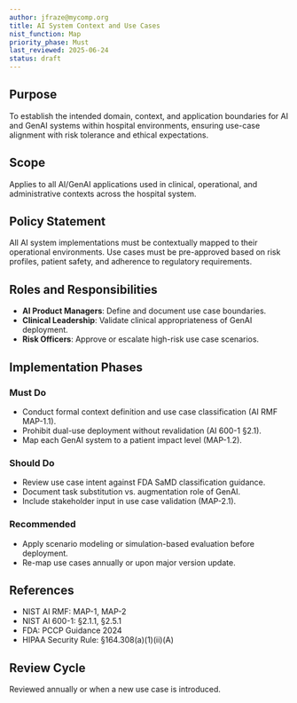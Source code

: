 ```yaml
---
author: jfraze@mycomp.org
title: AI System Context and Use Cases
nist_function: Map
priority_phase: Must
last_reviewed: 2025-06-24
status: draft
---
```


## Purpose

To establish the intended domain, context, and application boundaries for AI and GenAI systems within hospital environments, ensuring use-case alignment with risk tolerance and ethical expectations.

## Scope

Applies to all AI/GenAI applications used in clinical, operational, and administrative contexts across the hospital system.

## Policy Statement

All AI system implementations must be contextually mapped to their operational environments. Use cases must be pre-approved based on risk profiles, patient safety, and adherence to regulatory requirements.

## Roles and Responsibilities

- **AI Product Managers**: Define and document use case boundaries.
- **Clinical Leadership**: Validate clinical appropriateness of GenAI deployment.
- **Risk Officers**: Approve or escalate high-risk use case scenarios.

## Implementation Phases

### Must Do
- Conduct formal context definition and use case classification (AI RMF MAP-1.1).
- Prohibit dual-use deployment without revalidation (AI 600-1 §2.1).
- Map each GenAI system to a patient impact level (MAP-1.2).

### Should Do
- Review use case intent against FDA SaMD classification guidance.
- Document task substitution vs. augmentation role of GenAI.
- Include stakeholder input in use case validation (MAP-2.1).

### Recommended
- Apply scenario modeling or simulation-based evaluation before deployment.
- Re-map use cases annually or upon major version update.

## References
- NIST AI RMF: MAP-1, MAP-2
- NIST AI 600-1: §2.1.1, §2.5.1
- FDA: PCCP Guidance 2024
- HIPAA Security Rule: §164.308(a)(1)(ii)(A)

## Review Cycle

Reviewed annually or when a new use case is introduced.
